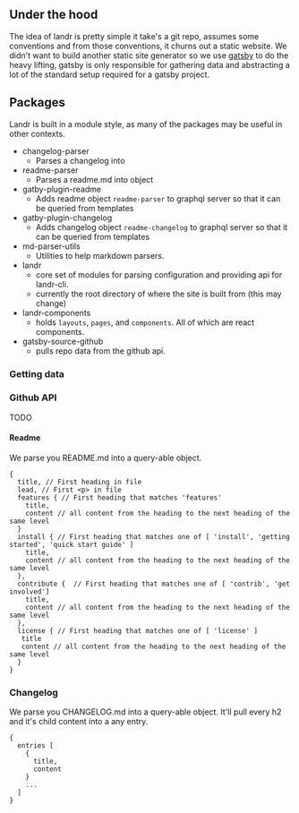 ## Under the hood

The idea of landr is pretty simple it take's a git repo, assumes some conventions and from those conventions, it churns out a static website. We didn't want to build another static site generator so we use [gatsby](https://www.gatsbyjs.org/docs/) to do the heavy lifting, gatsby is only responsible for gathering data and abstracting a lot of the standard setup required for a gatsby project.

## Packages

Landr is built in a module style, as many of the packages may be useful in other contexts.

- changelog-parser
  - Parses a changelog into
- readme-parser
  - Parses a readme.md into object
- gatby-plugin-readme
  - Adds readme object `readme-parser` to graphql server so that it can be queried from templates
- gatby-plugin-changelog
  - Adds changelog object `readme-changelog` to graphql server so that it can be queried from templates
- md-parser-utils
  - Utilities to help markdown parsers.
- landr
  - core set of modules for parsing configuration and providing api for landr-cli.
  - currently the root directory of where the site is built from (this may change)
- landr-components
  - holds `layouts`, `pages`, and `components`. All of which are react components.
- gatsby-source-github
  - pulls repo data from the github api.

### Getting data

### Github API
TODO

#### Readme

We parse you README.md into a query-able object.   

```
{
  title, // First heading in file
  lead, // First <p> in file
  features { // First heading that matches 'features'
    title,
    content // all content from the heading to the next heading of the same level
  }
  install { // First heading that matches one of [ 'install', 'getting started', 'quick start guide' ]
    title,
    content // all content from the heading to the next heading of the same level
  },
  contribute {  // First heading that matches one of [ 'contrib', 'get involved']
    title,
    content // all content from the heading to the next heading of the same level
  },
  license { // First heading that matches one of [ 'license' ]
   title
   content // all content from the heading to the next heading of the same level
  }
}
```

### Changelog

We parse you CHANGELOG.md into a query-able object. It'll pull every h2 and it's child content into a any entry.

```
{
  entries [
    {
      title,
      content
    }
    ...
  ]
}
```
